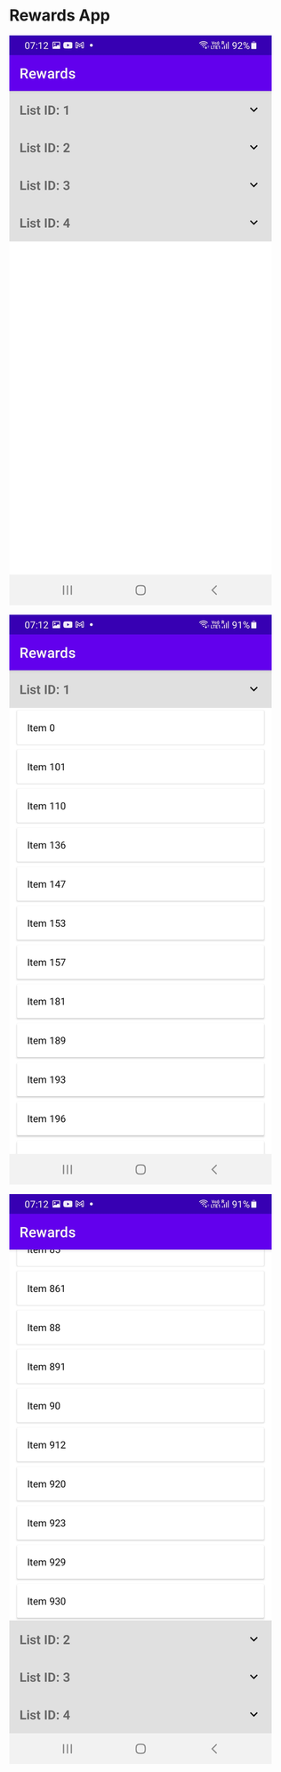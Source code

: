 # Rewards App

![Screenshot_20250415-071221_Rewards.jpg](Screenshot_20250415-071221_Rewards.jpg)

![Screenshot_20250415-071233_Rewards.jpg](Screenshot_20250415-071233_Rewards.jpg)

![Screenshot_20250415-071254_Rewards.jpg](Screenshot_20250415-071254_Rewards.jpg)